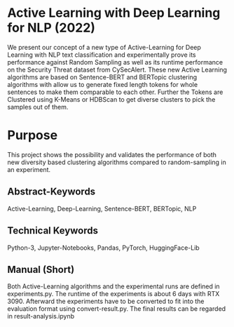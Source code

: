# Active Learning with Deep Learning for NLP (2022)
We present our concept of a new type of Active-Learning for Deep Learning with NLP text classification and experimentally prove its performance against Random Sampling as well as its runtime performance on the Security Threat dataset from CySecAlert. These new Active Learning algorithms are based on Sentence-BERT and BERTopic clustering algorithms with allow us to generate fixed length tokens for whole sentences to make them comparable to each other. Further the Tokens are Clustered using K-Means or HDBScan to get diverse clusters to pick the samples out of them.

# Purpose
This project shows the possibility and validates the performance of both new diversity based clustering algorithms compared to random-sampling in an experiment.

## Abstract-Keywords
Active-Learning, Deep-Learning, Sentence-BERT, BERTopic, NLP

## Technical Keywords
Python-3, Jupyter-Notebooks, Pandas, PyTorch, HuggingFace-Lib

## Manual (Short)
Both Active-Learning algorithms and the experimental runs are defined in experiments.py. The runtime of the experiments is about 6 days with RTX 3090. Afterward the experiments have to be converted to fit into the evaluation format using convert-result.py. The final results can be regarded in result-analysis.ipynb
